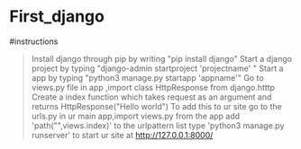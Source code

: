 # First_django
#instructions
> Install django through pip by writing "pip install django"
> Start a django project by typing "django-admin startproject 'projectname' "
> Start a app by typing "python3 manage.py startapp 'appname'"
> Go to views.py file in app ,import class HttpResponse from django.htttp
> Create a index function which takes request as an argument and returns HttpResponse("Hello world")
> To add this to ur site  go to the urls.py in ur main app,import views.py from the app
> add 'path("",views.index)' to the urlpattern list 
> type 'python3 manage.py runserver' to start ur site at http://127.0.0.1:8000/ 

